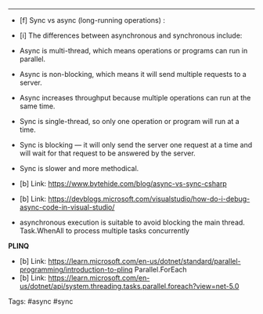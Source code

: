 ***
- [f] Sync vs async (long-running operations) :

- [i] The differences between asynchronous and synchronous include:
- Async is multi-thread, which means operations or programs can run in parallel.
- Async is non-blocking, which means it will send multiple requests to a server.
- Async increases throughput because multiple operations can run at the same time.
- Sync is single-thread, so only one operation or program will run at a time.
- Sync is blocking — it will only send the server one request at a time and will wait for that request to be answered by the server.
- Sync is slower and more methodical.

- [b] Link: https://www.bytehide.com/blog/async-vs-sync-csharp
- [b] Link: https://devblogs.microsoft.com/visualstudio/how-do-i-debug-async-code-in-visual-studio/
 - asynchronous execution is suitable to avoid blocking the main thread.
Task.WhenAll to process multiple tasks concurrently

**PLINQ**
- [b] Link: https://learn.microsoft.com/en-us/dotnet/standard/parallel-programming/introduction-to-plinq
Parallel.ForEach
- [b] Link: https://learn.microsoft.com/en-us/dotnet/api/system.threading.tasks.parallel.foreach?view=net-5.0


Tags: #async #sync